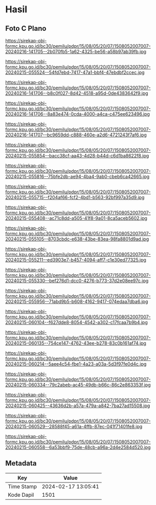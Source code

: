 # Hasil

## Foto C Plano

https://sirekap-obj-formc.kpu.go.id/bc30/pemilu/pdpr/15/08/05/20/07/1508052007007-20240216-141705--2b070fb5-1a62-4325-be56-a58b97ab39fb.jpg

https://sirekap-obj-formc.kpu.go.id/bc30/pemilu/pdpr/15/08/05/20/07/1508052007007-20240215-055524--54fd7ebd-7417-47a1-bbf4-47ebdbf2ccec.jpg

https://sirekap-obj-formc.kpu.go.id/bc30/pemilu/pdpr/15/08/05/20/07/1508052007007-20240216-141706--b8c0f027-8d42-4518-a95d-0de4383642f9.jpg

https://sirekap-obj-formc.kpu.go.id/bc30/pemilu/pdpr/15/08/05/20/07/1508052007007-20240216-141706--8a83e474-0cda-4000-a4ca-c475ee623496.jpg

https://sirekap-obj-formc.kpu.go.id/bc30/pemilu/pdpr/15/08/05/20/07/1508052007007-20240216-141707--bc9659dd-c888-460e-a2d6-4721243f7af6.jpg

https://sirekap-obj-formc.kpu.go.id/bc30/pemilu/pdpr/15/08/05/20/07/1508052007007-20240215-055854--bacc38cf-aa43-4d28-b44d-c6d1ba8622f8.jpg

https://sirekap-obj-formc.kpu.go.id/bc30/pemilu/pdpr/15/08/05/20/07/1508052007007-20240215-055816--75bfe2db-ae94-4ba4-9ab0-cbeb6ca42665.jpg

https://sirekap-obj-formc.kpu.go.id/bc30/pemilu/pdpr/15/08/05/20/07/1508052007007-20240215-055715--f204af66-fcf2-4bd1-b563-92bf997a35d9.jpg

https://sirekap-obj-formc.kpu.go.id/bc30/pemilu/pdpr/15/08/05/20/07/1508052007007-20240215-055408--ac71c8dd-a505-41f8-9a01-8ca5aceb5602.jpg

https://sirekap-obj-formc.kpu.go.id/bc30/pemilu/pdpr/15/08/05/20/07/1508052007007-20240215-055105--8703cbdc-e638-43be-83ea-98fa8801d9ad.jpg

https://sirekap-obj-formc.kpu.go.id/bc30/pemilu/pdpr/15/08/05/20/07/1508052007007-20240215-055211--ed3903e7-b457-4094-aff7-c1e30ed77325.jpg

https://sirekap-obj-formc.kpu.go.id/bc30/pemilu/pdpr/15/08/05/20/07/1508052007007-20240215-055330--bef276d1-dcc0-4276-b773-37d2e08ee97c.jpg

https://sirekap-obj-formc.kpu.go.id/bc30/pemilu/pdpr/15/08/05/20/07/1508052007007-20240215-055956--71abd9b5-b608-4162-9417-074edaa7dba6.jpg

https://sirekap-obj-formc.kpu.go.id/bc30/pemilu/pdpr/15/08/05/20/07/1508052007007-20240215-060104--f627dde8-8054-4542-a302-c17fcaa7b9b4.jpg

https://sirekap-obj-formc.kpu.go.id/bc30/pemilu/pdpr/15/08/05/20/07/1508052007007-20240215-060135--754ce147-4762-43ee-b278-83c0b161af74.jpg

https://sirekap-obj-formc.kpu.go.id/bc30/pemilu/pdpr/15/08/05/20/07/1508052007007-20240215-060214--5aee4c54-fbe1-4a23-a03a-5d3f97fe0d4c.jpg

https://sirekap-obj-formc.kpu.go.id/bc30/pemilu/pdpr/15/08/05/20/07/1508052007007-20240215-060334--79c2abeb-ac45-49db-b66c-86c2e863353f.jpg

https://sirekap-obj-formc.kpu.go.id/bc30/pemilu/pdpr/15/08/05/20/07/1508052007007-20240215-060425--43636d2b-a57a-479a-a842-7ba27ad15508.jpg

https://sirekap-obj-formc.kpu.go.id/bc30/pemilu/pdpr/15/08/05/20/07/1508052007007-20240215-060529--28588f45-a61a-4ffb-87ec-041f71401fe8.jpg

https://sirekap-obj-formc.kpu.go.id/bc30/pemilu/pdpr/15/08/05/20/07/1508052007007-20240215-060558--6a53bbf9-75de-48cb-a96a-2d4e2584d520.jpg


## Metadata

| Key        | Value               |
| ---------- | ------------------- |
| Time Stamp | 2024-02-17 13:05:41 |
| Kode Dapil | 1501                |



